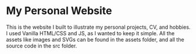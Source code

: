 # My Personal Website
This is the website I built to illustrate my personal projects, CV, and hobbies. I used Vanilla HTML/CSS and JS, as I wanted to keep it simple. All the assets like images and SVGs can be found in the assets folder, and all the source code in the src folder.
